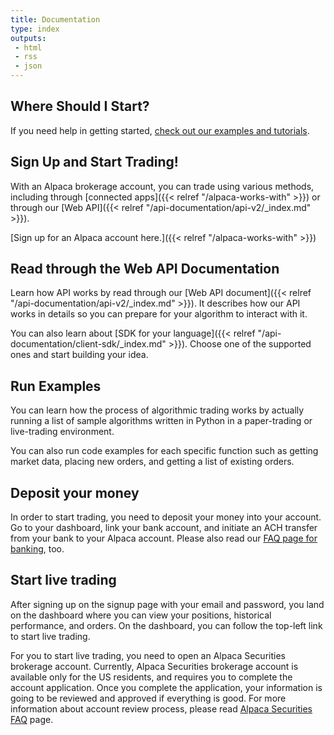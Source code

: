 ```yaml
---
title: Documentation
type: index
outputs:
 - html
 - rss
 - json
---
```


## Where Should I Start?

If you need help in getting started, [check out our examples and tutorials](/get-started-with-alpaca).

## Sign Up and Start Trading!

With an Alpaca brokerage account, you can trade using various methods, including through [connected apps]({{< relref "/alpaca-works-with" >}}) or through our [Web API]({{< relref "/api-documentation/api-v2/_index.md" >}}).

[Sign up for an Alpaca account here.]({{< relref "/alpaca-works-with" >}})

## Read through the Web API Documentation

Learn how API works by read through our [Web API document]({{< relref "/api-documentation/api-v2/_index.md" >}}). It
describes how our API works in details so you can prepare for your algorithm to interact with it.

You can also learn about [SDK for your language]({{< relref "/api-documentation/client-sdk/_index.md" >}}). Choose
one of the supported ones and start building your idea.

## Run Examples

You can learn how the process of algorithmic trading works by actually running a list of sample algorithms written in Python in a paper-trading or live-trading environment.

You can also run code examples for each specific function such as getting market data, placing new orders, and
getting a list of existing orders.

## Deposit your money

In order to start trading, you need to deposit your money into your account. Go to your dashboard, link your bank
account, and initiate an ACH transfer from your bank to your Alpaca account. Please also read our
[FAQ page for banking](https://support.alpaca.markets/hc/en-us/sections/360001964091-Banking-and-Transfers), too.

## Start live trading

After signing up on the signup page with your email and password, you land on the dashboard where you can view your
positions, historical performance, and orders. On the dashboard, you can follow the top-left link to start
live trading.

For you to start live trading, you need to open an Alpaca Securities brokerage account. Currently, Alpaca Securities
brokerage account is available only for the US residents, and requires you to complete the account application.
Once you complete the application, your information is going to be reviewed and approved if everything is good.
For more information about account review process, please read [Alpaca Securities FAQ](https://support.alpaca.markets/hc/en-us/)
page.
